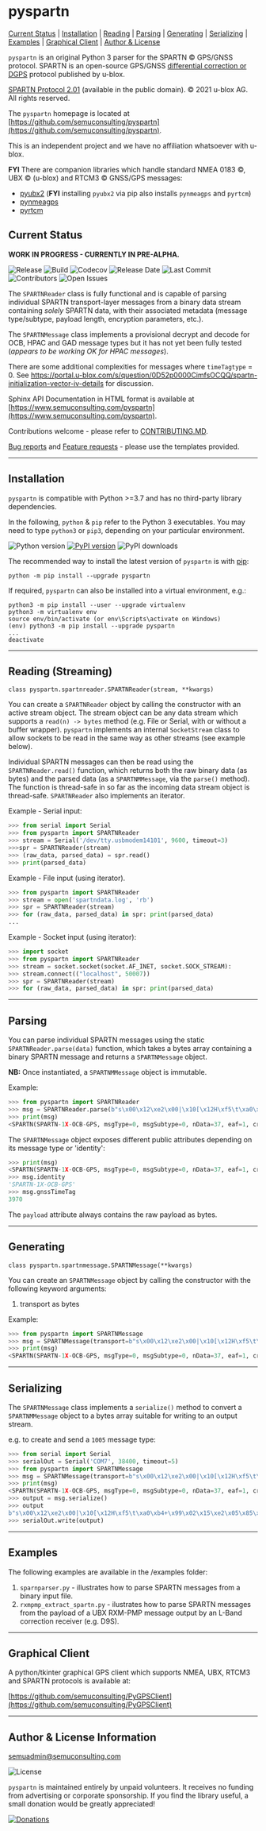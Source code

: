 # pyspartn

[Current Status](#currentstatus) |
[Installation](#installation) |
[Reading](#reading) |
[Parsing](#parsing) |
[Generating](#generating) |
[Serializing](#serializing) |
[Examples](#examples) |
[Graphical Client](#gui) |
[Author & License](#author)

`pyspartn` is an original Python 3 parser for the SPARTN &copy; GPS/GNSS protocol. SPARTN is an open-source GPS/GNSS [differential correction or DGPS](https://en.wikipedia.org/wiki/Differential_GPS) protocol published by u-blox.

[SPARTN Protocol 2.01](https://www.spartnformat.org/download/) (available in the public domain).
© 2021 u-blox AG. All rights reserved.

The `pyspartn` homepage is located at [https://github.com/semuconsulting/pyspartn](https://github.com/semuconsulting/pyspartn).

This is an independent project and we have no affiliation whatsoever with u-blox.

**FYI** There are companion libraries which handle standard NMEA 0183 &copy;, UBX &copy; (u-blox) and RTCM3 &copy; GNSS/GPS messages:
- [pyubx2](http://github.com/semuconsulting/pyubx2) (**FYI** installing `pyubx2` via pip also installs `pynmeagps` and `pyrtcm`)
- [pynmeagps](http://github.com/semuconsulting/pynmeagps)
- [pyrtcm](http://github.com/semuconsulting/pyrtcm)

## <a name="currentstatus">Current Status</a>

**WORK IN PROGRESS - CURRENTLY IN PRE-ALPHA.**

<!--![Status](https://img.shields.io/pypi/status/pyspartn)-->
![Release](https://img.shields.io/github/v/release/semuconsulting/pyspartn?include_prereleases)
![Build](https://img.shields.io/github/actions/workflow/status/semuconsulting/pyspartn/main.yml?branch=main)
![Codecov](https://img.shields.io/codecov/c/github/semuconsulting/pyspartn)
![Release Date](https://img.shields.io/github/release-date-pre/semuconsulting/pyspartn)
![Last Commit](https://img.shields.io/github/last-commit/semuconsulting/pyspartn)
![Contributors](https://img.shields.io/github/contributors/semuconsulting/pyspartn.svg)
![Open Issues](https://img.shields.io/github/issues-raw/semuconsulting/pyspartn)

The `SPARTNReader` class is fully functional and is capable of parsing individual SPARTN transport-layer messages from a binary data stream containing *solely* SPARTN data, with their associated metadata (message type/subtype, payload length, encryption parameters, etc.).

The `SPARTNMessage` class implements a provisional decrypt and decode for OCB, HPAC and GAD message types but it has not yet been fully tested (*appears to be working OK for HPAC messages*).

There are some additional complexities for messages where `timeTagtype` = 0. See https://portal.u-blox.com/s/question/0D52p0000CimfsOCQQ/spartn-initialization-vector-iv-details for discussion.

Sphinx API Documentation in HTML format is available at [https://www.semuconsulting.com/pyspartn](https://www.semuconsulting.com/pyspartn).

Contributions welcome - please refer to [CONTRIBUTING.MD](https://github.com/semuconsulting/pyspartn/blob/master/CONTRIBUTING.md).

[Bug reports](https://github.com/semuconsulting/pyspartn/blob/master/.github/ISSUE_TEMPLATE/bug_report.md) and [Feature requests](https://github.com/semuconsulting/pyspartn/blob/master/.github/ISSUE_TEMPLATE/feature_request.md) - please use the templates provided.

---
## <a name="installation">Installation</a>

`pyspartn` is compatible with Python >=3.7 and has no third-party library dependencies.

In the following, `python` & `pip` refer to the Python 3 executables. You may need to type 
`python3` or `pip3`, depending on your particular environment.

![Python version](https://img.shields.io/pypi/pyversions/pyspartn.svg?style=flat)
[![PyPI version](https://img.shields.io/pypi/v/pyspartn)](https://pypi.org/project/pyspartn/)
![PyPI downloads](https://img.shields.io/pypi/dm/pyspartn.svg?style=flat)

The recommended way to install the latest version of `pyspartn` is with
[pip](http://pypi.python.org/pypi/pip/):

```shell
python -m pip install --upgrade pyspartn
```

If required, `pyspartn` can also be installed into a virtual environment, e.g.:

```shell
python3 -m pip install --user --upgrade virtualenv
python3 -m virtualenv env
source env/bin/activate (or env\Scripts\activate on Windows)
(env) python3 -m pip install --upgrade pyspartn
...
deactivate
```

---
## <a name="reading">Reading (Streaming)</a>

```
class pyspartn.spartnreader.SPARTNReader(stream, **kwargs)
```

You can create a `SPARTNReader` object by calling the constructor with an active stream object. 
The stream object can be any data stream which supports a `read(n) -> bytes` method (e.g. File or Serial, with 
or without a buffer wrapper). `pyspartn` implements an internal `SocketStream` class to allow sockets to be read in the same way as other streams (see example below).

Individual SPARTN messages can then be read using the `SPARTNReader.read()` function, which returns both the raw binary data (as bytes) and the parsed data (as a `SPARTNMMessage`, via the `parse()` method). The function is thread-safe in so far as the incoming data stream object is thread-safe. `SPARTNReader` also implements an iterator.

Example -  Serial input:
```python
>>> from serial import Serial
>>> from pyspartn import SPARTNReader
>>> stream = Serial('/dev/tty.usbmodem14101', 9600, timeout=3)
>>>spr = SPARTNReader(stream)
>>> (raw_data, parsed_data) = spr.read()
>>> print(parsed_data)

```

Example - File input (using iterator).
```python
>>> from pyspartn import SPARTNReader
>>> stream = open('spartndata.log', 'rb')
>>> spr = SPARTNReader(stream)
>>> for (raw_data, parsed_data) in spr: print(parsed_data)
...
```

Example - Socket input (using iterator):
```python
>>> import socket
>>> from pyspartn import SPARTNReader
>>> stream = socket.socket(socket.AF_INET, socket.SOCK_STREAM):
>>> stream.connect(("localhost", 50007))
>>> spr = SPARTNReader(stream)
>>> for (raw_data, parsed_data) in spr: print(parsed_data)
```

---
## <a name="parsing">Parsing</a>

You can parse individual SPARTN messages using the static `SPARTNReader.parse(data)` function, which takes a bytes array containing a binary SPARTN message and returns a `SPARTNMessage` object.

**NB:** Once instantiated, a `SPARTNMMessage` object is immutable.

Example:
```python
>>> from pyspartn import SPARTNReader
>>> msg = SPARTNReader.parse(b"s\x00\x12\xe2\x00|\x10[\x12H\xf5\t\xa0\xb4+\x99\x02\x15\xe2\x05\x85\xb7\x83\xc5\xfd\x0f\xfe\xdf\x18\xbe\x7fv \xc3`\x82\x98\x10\x07\xdc\xeb\x82\x7f\xcf\xf8\x9e\xa3ta\xad")
>>> print(msg)
<SPARTN(SPARTN-1X-OCB-GPS, msgType=0, msgSubtype=0, nData=37, eaf=1, crcType=2, frameCrc=2, timeTagtype=0, gnssTimeTag=3970, solutionId=5, solutionProcId=11)>
```

The `SPARTNMessage` object exposes different public attributes depending on its message type or 'identity':

```python
>>> print(msg)
<SPARTN(SPARTN-1X-OCB-GPS, msgType=0, msgSubtype=0, nData=37, eaf=1, crcType=2, frameCrc=2, timeTagtype=0, gnssTimeTag=3970, solutionId=5, solutionProcId=11)>
>>> msg.identity
'SPARTN-1X-OCB-GPS'
>>> msg.gnssTimeTag
3970
```

The `payload` attribute always contains the raw payload as bytes.

---
## <a name="generating">Generating</a>

```
class pyspartn.spartnmessage.SPARTNMessage(**kwargs)
```

You can create an `SPARTNMessage` object by calling the constructor with the following keyword arguments:
1. transport as bytes

Example:

```python
>>> from pyspartn import SPARTNMessage
>>> msg = SPARTNMessage(transport=b"s\x00\x12\xe2\x00|\x10[\x12H\xf5\t\xa0\xb4+\x99\x02\x15\xe2\x05\x85\xb7\x83\xc5\xfd\x0f\xfe\xdf\x18\xbe\x7fv \xc3`\x82\x98\x10\x07\xdc\xeb\x82\x7f\xcf\xf8\x9e\xa3ta\xad")
>>> print(msg)
<SPARTN(SPARTN-1X-OCB-GPS, msgType=0, msgSubtype=0, nData=37, eaf=1, crcType=2, frameCrc=2, timeTagtype=0, gnssTimeTag=3970, solutionId=5, solutionProcId=11)>
```

---
## <a name="serializing">Serializing</a>

The `SPARTNMessage` class implements a `serialize()` method to convert a `SPARTNMMessage` object to a bytes array suitable for writing to an output stream.

e.g. to create and send a `1005` message type:

```python
>>> from serial import Serial
>>> serialOut = Serial('COM7', 38400, timeout=5)
>>> from pyspartn import SPARTNMessage
>>> msg = SPARTNMessage(transport=b"s\x00\x12\xe2\x00|\x10[\x12H\xf5\t\xa0\xb4+\x99\x02\x15\xe2\x05\x85\xb7\x83\xc5\xfd\x0f\xfe\xdf\x18\xbe\x7fv \xc3`\x82\x98\x10\x07\xdc\xeb\x82\x7f\xcf\xf8\x9e\xa3ta\xad")
>>> print(msg)
<SPARTN(SPARTN-1X-OCB-GPS, msgType=0, msgSubtype=0, nData=37, eaf=1, crcType=2, frameCrc=2, timeTagtype=0, gnssTimeTag=3970, solutionId=5, solutionProcId=11)>
>>> output = msg.serialize()
>>> output
b"s\x00\x12\xe2\x00|\x10[\x12H\xf5\t\xa0\xb4+\x99\x02\x15\xe2\x05\x85\xb7\x83\xc5\xfd\x0f\xfe\xdf\x18\xbe\x7fv \xc3`\x82\x98\x10\x07\xdc\xeb\x82\x7f\xcf\xf8\x9e\xa3ta\xad"
>>> serialOut.write(output)
```

---
## <a name="examples">Examples</a>

The following examples are available in the /examples folder:

1. `sparnparser.py` - illustrates how to parse SPARTN messages from a binary input file.
2. `rxmpmp_extract_spartn.py` - ilustrates how to parse SPARTN messages from the payload of a UBX RXM-PMP message output by an L-Band correction receiver (e.g. D9S).

---
## <a name="gui">Graphical Client</a>

A python/tkinter graphical GPS client which supports NMEA, UBX, RTCM3 and SPARTN protocols is available at: 

[https://github.com/semuconsulting/PyGPSClient](https://github.com/semuconsulting/PyGPSClient)

---
## <a name="author">Author & License Information</a>

semuadmin@semuconsulting.com

![License](https://img.shields.io/github/license/semuconsulting/pyspartn.svg)

`pyspartn` is maintained entirely by unpaid volunteers. It receives no funding from advertising or corporate sponsorship. If you find the library useful, a small donation would be greatly appreciated!

[![Donations](https://www.paypalobjects.com/en_GB/i/btn/btn_donate_LG.gif)](https://www.paypal.com/donate/?business=UL24WUA4XHNRY&no_recurring=0&item_name=The+SEMU+GNSS+Python+libraries+are+maintained+entirely+by+unpaid+volunteers.+All+donations+are+greatly+appreciated.&currency_code=GBP)